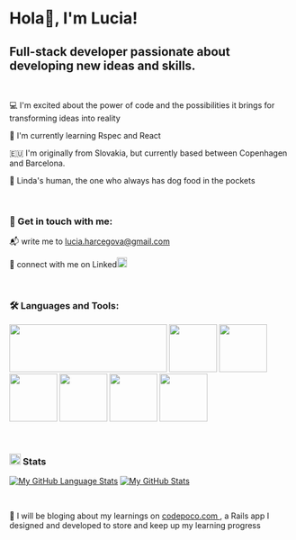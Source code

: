 
# Hola👋, I'm Lucia!

## Full-stack developer passionate about developing new ideas and skills. 

 <br>
 
 💻 I'm excited about the power of code and the possibilities it brings for transforming ideas into reality
 
 🌱 I'm currently learning Rspec and React 
 
 :european_union:  I'm originally from Slovakia, but currently based between Copenhagen and Barcelona. 
 
 🐶 Linda's human, the one who always has dog food in the pockets


<br>

### 	🤙 Get in touch with me:

📬  write me to lucia.harcegova@gmail.com

📲  connect with me on Linked<a href="https://www.linkedin.com/in/lharceg/"><img src="https://user-images.githubusercontent.com/79268979/149311247-d43973ad-a2c9-4312-867c-16efbf4c347c.png" width="18px" height="18px"></a> 


<br>

### 🛠️ Languages and Tools:


<img src="https://user-images.githubusercontent.com/79268979/149307599-26b55948-00c1-4071-bc98-38fd4abac768.png" width="280px"
height="85px"/>
<img src="https://user-images.githubusercontent.com/79268979/149307684-55a5cb61-2593-4e60-8551-e9eab7eeedc5.png" width="85px"
height="85px"/>
<img src="https://user-images.githubusercontent.com/79268979/149309376-598b2f8d-6a50-4689-9386-8ddd2a268beb.png" width="85px"
height="85px"/>
<img src="https://user-images.githubusercontent.com/79268979/149309422-d8e89280-975f-4ae8-903a-8265fd7cd18f.png" width="85px"
height="85px"/>
<img src="https://user-images.githubusercontent.com/79268979/149309622-6487a2d1-2361-416f-91f8-4e3d22d6cc1c.png" width="85px"
height="85px"/>
<img src="https://user-images.githubusercontent.com/79268979/149309571-1e821ca8-d8c2-4f56-83cb-184d931cc1b1.png" width="85px"
height="85px"/>
<img src="https://user-images.githubusercontent.com/79268979/149309629-12287b08-e34f-4991-a309-6524d89be62b.png" width="85px"
height="85px"/>

<br>

### <img src="https://user-images.githubusercontent.com/79268979/149316245-70770252-4d03-486c-aaec-1e1932857f82.png" width="20px" height="20px"/>  Stats

[![My GitHub Language Stats](https://github-readme-stats.vercel.app/api/top-langs/?username=Falafelqueen&langs_count=5&layout=compact&theme=vue)]()
[![My GitHub Stats](https://github-readme-stats.vercel.app/api/?username=Falafelqueen&hide=issues&count_private=true&theme=vue&showicons=true)]()


<br>


📝 I will be bloging about my learnings on <a href="https://medium.com/@codepoco">codepoco.com </a>, a Rails app I designed and developed to store and keep up my learning progress

<br>
<!-- ### 🌊 See my portfolio lucias.work -->
